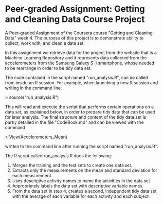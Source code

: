 # Peer-graded Assignment: Getting and Cleaning Data Course Project
A Peer-graded Assignment of the Coursera course "Getting and Cleaning Data" week 4. The purpose of this project is to demonstrate ability to collect, work with, and clean a data set.

In this assignment we retrieve data for the project from the website that is a Machine Learning Repository and it represents data collected from the accelerometers from the Samsung Galaxy S II smartphone, whose needed to be rearrange in order to be tidy data set.

The code contained in the script named "run_analysis.R", can be called from inside an R session. For example, when launching a new R session and writing in the command line:

\> source("run_analysis.R")

This will read and execute the script that performs certain operations on a data set, as explained below, in order to prepare tidy data that can be used for later analysis. The final structure and content of the tidy data set is partly detailed in the file "CodeBook.md" and can be viewed with the command

\> View(Accelerometers_Mean)

written to the command line after running the script named "run_analysis.R".

The R script called run_analysis.R does the following:

1. Merges the training and the test sets to create one data set.
2. Extracts only the measurements on the mean and standard deviation for each measurement.
3. Uses descriptive activity names to name the activities in the data set
4. Appropriately labels the data set with descriptive variable names.
5. From the data set in step 4, creates a second, independent tidy data set with the average of each variable for each activity and each subject.
